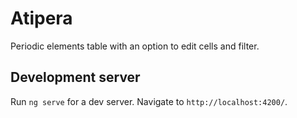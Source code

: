 # Atipera

Periodic elements table with an option to edit cells and filter.


## Development server

Run `ng serve` for a dev server. Navigate to `http://localhost:4200/`.